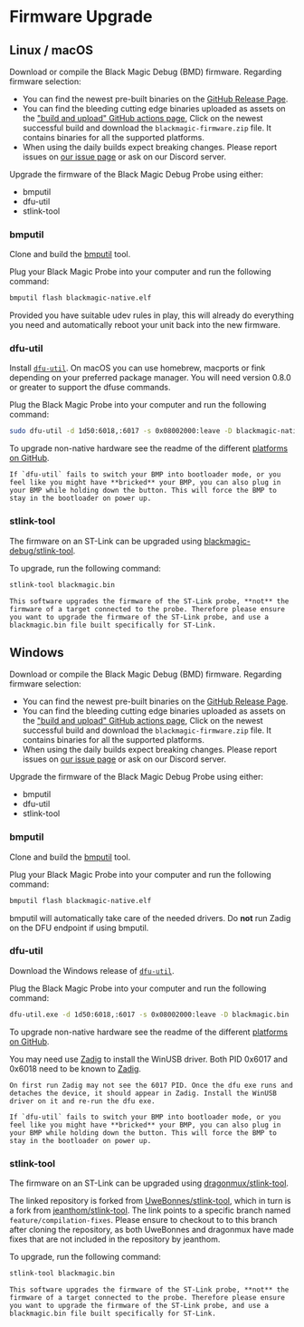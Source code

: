 # Firmware Upgrade

## Linux / macOS

Download or compile the Black Magic Debug (BMD) firmware. Regarding firmware selection:

* You can find the newest pre-built binaries on the [GitHub Release Page](https://github.com/blackmagic-debug/blackmagic/releases).
* You can find the bleeding cutting edge binaries uploaded as assets on the ["build and upload" GitHub actions page](https://github.com/blackmagic-debug/blackmagic/actions/workflows/build-and-upload.yml), Click on the newest successful build and download the `blackmagic-firmware.zip` file. It contains binaries for all the supported platforms.
* When using the daily builds expect breaking changes. Please report issues on [our issue page](https://github.com/blackmagic-debug/blackmagic/issues) or ask on our Discord server.

Upgrade the firmware of the Black Magic Debug Probe using either:
- bmputil
- dfu-util
- stlink-tool

### bmputil

Clone and build the [bmputil](https://github.com/blackmagic-debug/bmputil) tool.

Plug your Black Magic Probe into your computer and run the following command:

```bash
bmputil flash blackmagic-native.elf
```

Provided you have suitable udev rules in play, this will already do everything you need and automatically reboot your unit back into the new firmware.

### dfu-util

Install [`dfu-util`](http://dfu-util.sourceforge.net/). On macOS you can use homebrew, macports or fink depending on your preferred package manager. You will need version 0.8.0 or greater to support the dfuse commands.

Plug the Black Magic Probe into your computer and run the following command:

```bash
sudo dfu-util -d 1d50:6018,:6017 -s 0x08002000:leave -D blackmagic-native.bin
```

To upgrade non-native hardware see the readme of the different [platforms on GitHub](https://github.com/blackmagic-debug/blackmagic/tree/main/src/platforms).

```{note}
If `dfu-util` fails to switch your BMP into bootloader mode, or you feel like you might have **bricked** your BMP, you can also plug in your BMP while holding down the button. This will force the BMP to stay in the bootloader on power up.
```

### stlink-tool

The firmware on an ST-Link can be upgraded using [blackmagic-debug/stlink-tool](https://github.com/blackmagic-debug/stlink-tool).

To upgrade, run the following command:

```bash
stlink-tool blackmagic.bin
```

```{note}
This software upgrades the firmware of the ST-Link probe, **not** the firmware of a target connected to the probe. Therefore please ensure you want to upgrade the firmware of the ST-Link probe, and use a blackmagic.bin file built specifically for ST-Link.
```

## Windows

Download or compile the Black Magic Debug (BMD) firmware. Regarding firmware selection:

* You can find the newest pre-built binaries on the [GitHub Release Page](https://github.com/blackmagic-debug/blackmagic/releases).
* You can find the bleeding cutting edge binaries uploaded as assets on the ["build and upload" GitHub actions page](https://github.com/blackmagic-debug/blackmagic/actions/workflows/build-and-upload.yml), Click on the newest successful build and download the `blackmagic-firmware.zip` file. It contains binaries for all the supported platforms.
* When using the daily builds expect breaking changes. Please report issues on [our issue page](https://github.com/blackmagic-debug/blackmagic/issues) or ask on our Discord server.

Upgrade the firmware of the Black Magic Debug Probe using either:
- bmputil
- dfu-util
- stlink-tool

### bmputil

Clone and build the [bmputil](https://github.com/blackmagic-debug/bmputil) tool.

Plug your Black Magic Probe into your computer and run the following command:

```bash
bmputil flash blackmagic-native.elf
```

bmputil will automatically take care of the needed drivers.
Do **not** run Zadig on the DFU endpoint if using bmputil.

### dfu-util

Download the Windows release of [`dfu-util`](http://dfu-util.sourceforge.net/).

Plug the Black Magic Probe into your computer and run the following command:

```bash
dfu-util.exe -d 1d50:6018,:6017 -s 0x08002000:leave -D blackmagic.bin
```

To upgrade non-native hardware see the readme of the different [platforms on GitHub](https://github.com/blackmagic-debug/blackmagic/tree/main/src/platforms).

You may need use [Zadig](https://tracker.iplocation.net/icsj/) to install the WinUSB driver. Both PID 0x6017 and 0x6018 need to be known to [Zadig](https://tracker.iplocation.net/icsj/).

```{note}
On first run Zadig may not see the 6017 PID. Once the dfu exe runs and detaches the device, it should appear in Zadig. Install the WinUSB driver on it and re-run the dfu exe.
```

```{note}
If `dfu-util` fails to switch your BMP into bootloader mode, or you feel like you might have **bricked** your BMP, you can also plug in your BMP while holding down the button. This will force the BMP to stay in the bootloader on power up.
```

### stlink-tool

The firmware on an ST-Link can be upgraded using [dragonmux/stlink-tool](https://github.com/dragonmux/stlink-tool/tree/feature/compilation-fixes).

The linked repository is forked from [UweBonnes/stlink-tool](https://github.com/UweBonnes/stlink-tool), which in turn is a fork from [jeanthom/stlink-tool](https://github.com/jeanthom/stlink-tool). The link points to a specific branch named `feature/compilation-fixes`. Please ensure to checkout to to this branch after cloning the repository, as both UweBonnes and dragonmux have made fixes that are not included in the repository by jeanthom.


To upgrade, run the following command:

```bash
stlink-tool blackmagic.bin
```

```{note}
This software upgrades the firmware of the ST-Link probe, **not** the firmware of a target connected to the probe. Therefore please ensure you want to upgrade the firmware of the ST-Link probe, and use a blackmagic.bin file built specifically for ST-Link.
```
